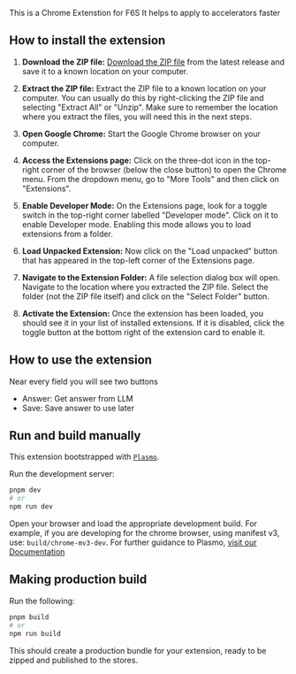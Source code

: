 This is a Chrome Extenstion for F6S 
It helps to apply to accelerators faster
## 
## How to install the extension

1. **Download the ZIP file:** 
[Download the ZIP file](https://github.com/RusDyn/f6s_extension/releases) from the latest release and save it to a known location on your computer.

2. **Extract the ZIP file:** 
Extract the ZIP file to a known location on your computer. You can usually do this by right-clicking the ZIP file and selecting "Extract All" or "Unzip". Make sure to remember the location where you extract the files, you will need this in the next steps.

3. **Open Google Chrome:** 
Start the Google Chrome browser on your computer. 

4. **Access the Extensions page:** 
Click on the three-dot icon in the top-right corner of the browser (below the close button) to open the Chrome menu. From the dropdown menu, go to "More Tools" and then click on "Extensions". 

5. **Enable Developer Mode:** 
On the Extensions page, look for a toggle switch in the top-right corner labelled "Developer mode". Click on it to enable Developer mode. Enabling this mode allows you to load extensions from a folder.

6. **Load Unpacked Extension:** 
Now click on the "Load unpacked" button that has appeared in the top-left corner of the Extensions page. 

7. **Navigate to the Extension Folder:** 
A file selection dialog box will open. Navigate to the location where you extracted the ZIP file. Select the folder (not the ZIP file itself) and click on the "Select Folder" button. 

8. **Activate the Extension:** 
Once the extension has been loaded, you should see it in your list of installed extensions. If it is disabled, click the toggle button at the bottom right of the extension card to enable it.

> 

## How to use the extension
 Near every field you will see two buttons
 - Answer: Get answer from LLM
 - Save: Save answer to use later


## Run and build manually
This extension bootstrapped with [`Plasmo`](https://www.npmjs.com/package/plasmo).

Run the development server:

```bash
pnpm dev
# or
npm run dev
```

Open your browser and load the appropriate development build. For example, if you are developing for the chrome browser, using manifest v3, use: `build/chrome-mv3-dev`.
For further guidance to Plasmo, [visit our Documentation](https://docs.plasmo.com/)

## Making production build

Run the following:

```bash
pnpm build
# or
npm run build
```

This should create a production bundle for your extension, ready to be zipped and published to the stores.
